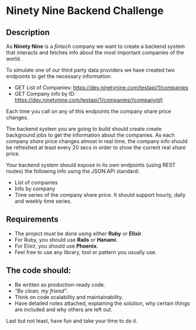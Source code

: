 # Ninety Nine Backend Challenge

## Description

As **Ninety Nine** is a *fintech* company we want to create a backend system that interacts and fetches info about the most important companies of the world.

To simulate one of our third party data providers we have created two endpoints to get the necessary information:

- GET List of Companies: https://dev.ninetynine.com/testapi/1/companies
- GET Company info by ID: https://dev.ninetynine.com/testapi/1/companies/{companyId}

Each time you call on any of this endpoints the company share price changes.

The backend system you are going to build should create create background jobs to get the information about the companies. As each company *share* price changes almost in real time, the company info should be refreshed at least every 20 secs in order to show the current real *share* price.

Your backend system should expose in its own endpoints (using REST routes) the following info using the JSON:API standard:

- List of companies
- Info by company
- Time series of the company share price. It should support hourly, daily and weekly time series.

## Requirements

- The project must be done using either **Ruby** or **Elixir**.
- For Ruby, you should use **Rails** or **Hanami**.
- For Elixir, you should use **Phoenix**.
- Feel free to use any library, tool or pattern you usually use.

## The code should:

- Be written as production-ready code.
- *"Be clean, my friend"*.
- Think on code scalability and maintainability.
- Have detailed notes attached, explaining the solution, why certain things are included and why others are left out.

Last but not least, have fun and take your time to do it.
